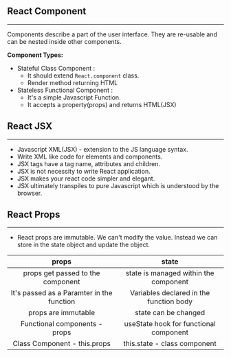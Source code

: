 ## React Component
-------------------------------------------
Components describe a part of the user interface. They are re-usable and can be nested inside other components.

<b>Component Types:</b><br/>
- Stateful Class Component : 
    - It should extend `React.component` class.
    - Render method returning HTML
- Stateless Functional Component :
    - It's a simple Javascript Function.
    - It accepts a property(props) and returns HTML(JSX)


## React JSX
-------------------------------------------
 - Javascript XML(JSX) - extension to the JS language syntax.
 - Write XML like code for elements and components.
 - JSX tags have a tag name, attributes and children.
  - JSX is not necessity to write React application.
  - JSX makes your react code simpler and elegant.
   - JSX ultimately transpiles to pure Javascript which is understood by the browser.

   ## React Props
-------------------------------------------
 - React props are immutable. We can't modify the value. Instead we can store in the state object and update the object.

| props | state |
| :---: | :---: |
|props get passed to the component|state is managed within the component|
|It's passed as a Paramter in the function|Variables declared in the function body|
|props are immutable|state can be changed|
|Functional components - props |useState hook for functional component|
Class Component - this.props |this.state - class component|
